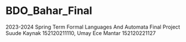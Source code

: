 # BDO_Bahar_Final
2023-2024 Spring Term Formal Languages And Automata Final Project 
Suude Kaynak 152120211110, Umay Ece Mantar 152120221127
